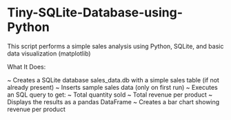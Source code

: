 # Tiny-SQLite-Database-using-Python

This script performs a simple sales analysis using Python, SQLite, and basic data visualization (matplotlib)

  What It Does:

~ Creates a SQLite database sales_data.db with a simple sales table (if not already present)
~ Inserts sample sales data (only on first run)
~ Executes an SQL query to get:
~ Total quantity sold
~ Total revenue per product
~ Displays the results as a pandas DataFrame
~ Creates a bar chart showing revenue per product
